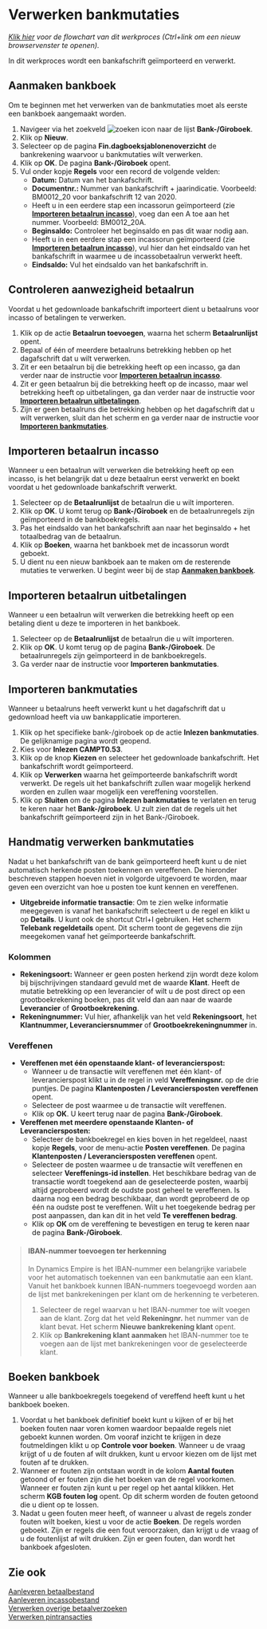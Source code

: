 # Verwerken bankmutaties

*[Klik hier](https://cegeka-dsabestpracticeprocessen.mavimcloud.com//Portal/code?id=6c3&view=Chart&maximize=true) voor de flowchart van dit werkproces (Ctrl+link om een nieuw browservenster te openen).*

In dit werkproces wordt een bankafschrift geïmporteerd en verwerkt.

## Aanmaken bankboek

Om te beginnen met het verwerken van de bankmutaties moet als eerste een bankboek aangemaakt worden.

1. Navigeer via het zoekveld ![zoeken icon](/assets/images/zoeken.png "zoeken icon") naar de lijst  **Bank-/Giroboek**.
2. Klik op  **Nieuw**.
3. Selecteer op de pagina  **Fin.dagboeksjablonenoverzicht**  de bankrekening waarvoor u bankmutaties wilt verwerken.
4. Klik op  **OK**. De pagina **Bank-/Giroboek** opent.
5. Vul onder kopje **Regels** voor een record de volgende velden:
    - **Datum:**  Datum van het bankafschrift.
    - **Documentnr.:** Nummer van bankafschrift + jaarindicatie. Voorbeeld: BM0012_20 voor bankafschrift 12 van 2020.
    - Heeft u in een eerdere stap een incassorun geïmporteerd (zie **[Importeren betaalrun incasso](#importeren-betaalrun-incasso)**), voeg dan een A toe aan het nummer. Voorbeeld: BM0012_20A.
    - **Beginsaldo:**  Controleer het beginsaldo en pas dit waar nodig aan.
    - Heeft u in een eerdere stap een incassorun geïmporteerd (zie **[Importeren betaalrun incasso](#importeren-betaalrun-incasso)**), vul hier dan het eindsaldo van het bankafschrift in waarmee u de incassobetaalrun verwerkt heeft.
    - **Eindsaldo:**  Vul het eindsaldo van het bankafschrift in.

## Controleren aanwezigheid betaalrun

Voordat u het gedownloade bankafschrift importeert dient u betaalruns voor incasso of betalingen te verwerken.

1. Klik op de actie **Betaalrun toevoegen**, waarna het scherm **Betaalrunlijst** opent.
2. Bepaal of één of meerdere betaalruns betrekking hebben op het dagafschrift dat u wilt verwerken.
3. Zit er een betaalrun bij die betrekking heeft op een incasso, ga dan verder naar de instructie voor [**Importeren betaalrun incasso**](#importeren-betaalrun-incasso).
4. Zit er geen betaalrun bij die betrekking heeft op de incasso, maar wel betrekking heeft op uitbetalingen, ga dan verder naar de instructie voor **[Importeren betaalrun uitbetalingen](#importeren-betaalrun-uitbetalingen)**.
5. Zijn er geen betaalruns die betrekking hebben op het dagafschrift dat u wilt verwerken, sluit dan het scherm en ga verder naar de instructie voor **[Importeren bankmutaties](#importeren-bankmutaties)**.

## Importeren betaalrun incasso

Wanneer u een betaalrun wilt verwerken die betrekking heeft op een incasso, is het belangrijk dat u deze betaalrun eerst verwerkt en boekt voordat u het gedownloade bankafschrift verwerkt. 

1. Selecteer op de **Betaalrunlijst** de betaalrun die u wilt importeren.
2. Klik op **OK**. U komt terug op **Bank-/Giroboek** en de betaalrunregels zijn geïmporteerd in de bankboekregels.
3. Pas het eindsaldo van het bankafschrift aan naar het beginsaldo + het totaalbedrag van de betaalrun.
4. Klik op **Boeken**, waarna het bankboek met de incassorun wordt geboekt.
5. U dient nu een nieuw bankboek aan te maken om de resterende mutaties te verwerken. U begint weer bij de stap **[Aanmaken bankboek](#aanmaken-bankboek)**.

## Importeren betaalrun uitbetalingen

Wanneer u een betaalrun wilt verwerken die betrekking heeft op een betaling dient u deze te importeren in het bankboek.

1. Selecteer op de **Betaalrunlijst** de betaalrun die u wilt importeren.
2. Klik op **OK**. U komt terug op de pagina **Bank-/Giroboek**. De betaalrunregels zijn geïmporteerd in de bankboekregels.
3. Ga verder naar de instructie voor **Importeren bankmutaties**.

## Importeren bankmutaties

Wanneer u betaalruns heeft verwerkt kunt u het dagafschrift dat u gedownload heeft via uw bankapplicatie importeren.

1. Klik op het specifieke  bank-/giroboek op de actie **Inlezen bankmutaties**. De gelijknamige pagina wordt geopend.
2. Kies voor **Inlezen CAMPT0.53**.
3. Klik op de knop **Kiezen** en selecteer het gedownloade bankafschrift. Het bankafschrift wordt geïmporteerd.
4. Klik op **Verwerken** waarna het geïmporteerde bankafschrift wordt verwerkt. De regels uit het bankafschrift zullen waar mogelijk herkend worden en zullen waar mogelijk een vereffening voorstellen.
5. Klik op **Sluiten** om de pagina **Inlezen bankmutaties** te verlaten en terug te keren naar het **Bank-/giroboek**. U zult zien dat de regels uit het bankafschrift geïmporteerd zijn in het Bank-/Giroboek.

## Handmatig verwerken bankmutaties

Nadat u het bankafschrift van de bank geïmporteerd heeft kunt u de niet automatisch herkende posten toekennen en vereffenen. De hieronder beschreven stappen hoeven niet in volgorde uitgevoerd te worden, maar geven een overzicht van hoe u posten toe kunt kennen en vereffenen.

- **Uitgebreide informatie transactie**: Om te zien welke informatie meegegeven is vanaf het bankafschrift selecteert u de regel en klikt u op **Details**. U kunt ook de shortcut Ctrl+I gebruiken. Het scherm **Telebank regeldetails** opent. Dit scherm toont de gegevens die zijn meegekomen vanaf het geïmporteerde bankafschrift.

### Kolommen

- **Rekeningsoort:** Wanneer er geen posten herkend zijn wordt deze kolom bij bijschrijvingen standaard gevuld met de waarde **Klant**. Heeft de mutatie betrekking op een leverancier of wilt u de post direct op een grootboekrekening boeken, pas dit veld dan aan naar de waarde **Leverancier** of **Grootboekrekening**.
- **Rekeningnummer:** Vul hier, afhankelijk van het veld **Rekeningsoort**, het **Klantnummer, Leveranciersnummer** of **Grootboekrekeningnummer** in.

### Vereffenen

- **Vereffenen met één openstaande klant- of leverancierspost:**
	- Wanneer u de transactie wilt vereffenen met één klant- of leverancierspost klikt u in de regel in veld **Vereffeningsnr.** op de drie puntjes. De pagina **Klantenposten / Leveranciersposten vereffenen** opent.
	- Selecteer de post waarmee u de transactie wilt vereffenen.
	- Klik op **OK**. U keert terug naar de pagina **Bank-/Giroboek**.
- **Vereffenen met meerdere openstaande Klanten- of Leveranciersposten:**
	- Selecteer de bankboekregel en kies boven in het regeldeel, naast kopje **Regels**, voor de menu-actie **Posten vereffenen**. De pagina **Klantenposten / Leveranciersposten vereffenen** opent.
	- Selecteer de posten waarmee u de transactie wilt vereffenen en selecteer **Vereffenings-id instellen**. Het beschikbare bedrag van de transactie wordt toegekend aan de geselecteerde posten, waarbij altijd geprobeerd wordt de oudste post geheel te vereffenen. Is daarna nog een bedrag beschikbaar, dan wordt geprobeerd de op één na oudste post te vereffenen. Wilt u het toegekende bedrag per post aanpassen, dan kan dit in het veld **Te vereffenen bedrag**.
	- Klik op **OK** om de vereffening te bevestigen en terug te keren naar de pagina **Bank-/Giroboek**.

>#### IBAN-nummer toevoegen ter herkenning
>
>In Dynamics Empire is het IBAN-nummer een belangrijke variabele voor het automatisch toekennen van een bankmutatie aan een klant. Vanuit het bankboek kunnen IBAN-nummers toegevoegd worden aan de lijst met bankrekeningen per klant om de herkenning te verbeteren.
>
> 1. Selecteer de regel waarvan u het IBAN-nummer toe wilt voegen aan de klant. Zorg dat het veld **Rekeningnr.** het nummer van de klant bevat. Het scherm **Nieuwe bankrekening klant** opent.
> 2. Klik op **Bankrekening klant aanmaken**  het IBAN-nummer toe te voegen aan de lijst met bankrekeningen voor de geselecteerde klant.

## Boeken bankboek

Wanneer u alle bankboekregels toegekend of vereffend heeft kunt u het bankboek boeken.

1. Voordat u het bankboek definitief boekt kunt u kijken of er bij het boeken fouten naar voren komen waardoor bepaalde regels niet geboekt kunnen worden. Om vooraf inzicht te krijgen in deze foutmeldingen klikt u op **Controle voor boeken**. Wanneer u de vraag krijgt of u de fouten af wilt drukken, kunt u ervoor kiezen om de lijst met fouten af te drukken.
2. Wanneer er fouten zijn ontstaan wordt in de kolom **Aantal fouten** getoond of er fouten zijn die het boeken van de regel voorkomen. Wanneer er fouten zijn kunt u per regel op het aantal klikken. Het scherm **KGB fouten log** opent. Op dit scherm worden de fouten getoond die u dient op te lossen.
3. Nadat u geen fouten meer heeft, of wanneer u alvast de regels zonder fouten wilt boeken, kiest u voor de actie **Boeken**. De regels worden geboekt. Zijn er regels die een fout veroorzaken, dan krijgt u de vraag of u de foutenlijst af wilt drukken. Zijn er geen fouten, dan wordt het bankboek afgesloten.

## Zie ook

[Aanleveren betaalbestand](../aanleveren-betaalbestand/)  
[Aanleveren incassobestand](../aanleveren-incassobestand/)  
[Verwerken overige betaalverzoeken](../verwerken-overige-betaalverzoeken/)  
[Verwerken pintransacties](../verwerken-pintransacties/)  
